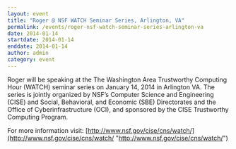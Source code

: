 ```yaml
---
layout: event
title: "Roger @ NSF WATCH Seminar Series, Arlington, VA"
permalink: /events/roger-nsf-watch-seminar-series-arlington-va
date: 2014-01-14
startdate: 2014-01-14
enddate: 2014-01-14
author: admin
category: event
---
```


Roger will be speaking at the The Washington Area Trustworthy Computing Hour (WATCH) seminar series on January 14, 2014 in Arlington VA. The series is jointly organized by NSF’s Computer Science and Engineering (CISE) and Social, Behavioral, and Economic (SBE) Directorates and the Office of Cyberinfrastructure (OCI), and sponsored by the CISE Trustworthy Computing Program.

For more information visit: [http://www.nsf.gov/cise/cns/watch/](http://www.nsf.gov/cise/cns/watch/ "http://www.nsf.gov/cise/cns/watch/")

